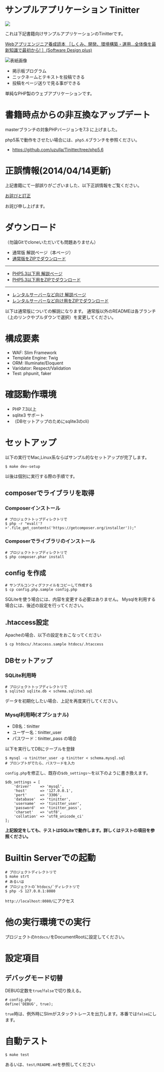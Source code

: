 サンプルアプリケーション Tinitter
==============================

![](https://github.com/uzulla/Tinitter/workflows/Run%20test/badge.svg?branch=master)

これは下記書籍向けサンプルアプリケーションのTinitterです。

[Webアプリエンジニア養成読本 ［しくみ、開発、環境構築・運用…全体像を最新知識で最初から! ］(Software Design plus)](http://www.amazon.co.jp/gp/product/4774163678/ref=as_li_ss_tl?ie=UTF8&camp=247&creative=7399&creativeASIN=4774163678&linkCode=as2&tag=uzulla-22)

![表紙画像](http://ecx.images-amazon.com/images/I/51b-W0r%2B9XL._SL500_AA300_.jpg)

- 掲示板プログラム
- ニックネームとテキストを投稿できる
- 投稿をページ送りで見る事ができる

単純なPHP製のウェブアプリケーションです。

# 書籍時点からの非互換なアップデート

masterブランチの対象PHPバージョンを7.3 に上げました。

php5系で動作をさせたい場合には、`php5.6`ブランチを参照ください。

- https://github.com/uzulla/Tinitter/tree/php5.6

# 正誤情報(2014/04/14更新)

上記書籍にて一部誤りがございました、以下正誤情報をご覧ください。

[お詫びと訂正](http://gihyo.jp/book/2014/978-4-7741-6367-3/support)

お詫び申し上げます。

# ダウンロード

（勿論Gitでcloneいただいても問題ありません）

- 通常版 解説ページ（本ページ）
- [通常版をZIPでダウンロード](https://github.com/uzulla/Tinitter/archive/master.zip)

***

- [PHP5.3以下用 解説ページ](https://github.com/uzulla/Tinitter/tree/php53)
- [PHP5.3以下用をZIPでダウンロード](https://github.com/uzulla/Tinitter/archive/php53.zip)

***

- [レンタルサーバーなど向け 解説ページ](https://github.com/uzulla/Tinitter/tree/for_rental_server)
- [レンタルサーバーなど向け用をZIPでダウンロード](https://github.com/uzulla/Tinitter/archive/for_rental_server.zip)



以下は通常版についての解説になります。
通常版以外のREADMEは各ブランチ（上のリンクやプルダウンで選択）を変更してください。

# 構成要素

- WAF: Slim Framework
- Template Engine: Twig
- ORM: Illuminate/Eloquent
- Varidator: Respect/Validation
- Test: phpunit, faker

# 確認動作環境

- PHP 7.3以上
- sqlite3 サポート
- （DBセットアップのためにsqlite3のcli）

# セットアップ

以下の実行でMac,Linux系ならばサンプル的なセットアップが完了します。

```
$ make dev-setup
```

以後は個別に実行する際の手順です。

## composerでライブラリを取得

### Composerインストール

```
# プロジェクトトップディレクトリで
$ php -r "eval('?>'.file_get_contents('https://getcomposer.org/installer'));"
```

### Composerでライブラリのインストール

```
# プロジェクトトップディレクトリで
$ php composer.phar install
```

## config を作成

```
# サンプルコンフィグファイルをコピーして作成する
$ cp config.php.sample config.php
```

SQLiteを使う場合には、内容を変更する必要はありません。
Mysqlを利用する場合には、後述の設定を行ってください。

## .htaccess設定

Apacheの場合、以下の設定をおこなってください

```
$ cp htdocs/.htaccess.sample htdocs/.htaccess
```

## DBセットアップ

### SQLite利用時

```
# プロジェクトトップディレクトリで
$ sqlite3 sqlite.db < schema.sqlite3.sql
```

データを初期化したい場合、上記を再度実行してください。

### Mysql利用時(オプショナル)

- DB名：tinitter
- ユーザー名：tinitter_user
- パスワード：tinitter_pass
の場合

以下を実行してDBにテーブルを登録

```
$ mysql -u tinitter_user -p tinitter < schema.mysql.sql
# プロンプトがでたら、パスワードを入力
```

`config.php`を修正し、既存の`$db_settings〜`を以下のように書き換えます。

```
$db_settings = [
    'driver'    => 'mysql',
    'host'      => '127.0.0.1',
    'port'      => '3306',
    'database'  => 'tinitter',
    'username'  => 'tinitter_user',
    'password'  => 'tinitter_pass',
    'charset'   => 'utf8',
    'collation' => 'utf8_unicode_ci'
];
```

**上記設定をしても、テストはSQLiteで動作します。詳しくはテストの項目を参照ください。**


# Builtin Serverでの起動

```
# プロジェクトディレクトリで
$ make strt
# あるいは
# プロジェクトの`htdocs/`ディレクトリで
$ php -S 127.0.0.1:8080
```

`http://localhost:8080/`にアクセス

# 他の実行環境での実行

プロジェクトの`htdocs/`をDocumentRootに設定してください。

# 設定項目

## デバッグモード切替

DEBUG定数を`true`/`false`で切り換える。

```
# config.php
define('DEBUG', true);
```

`true`時は、例外時にSlimがスタックトレースを出力します。本番では`false`にします。

# 自動テスト

```
$ make test
```

あるいは、`test/README.md`を参照してください

